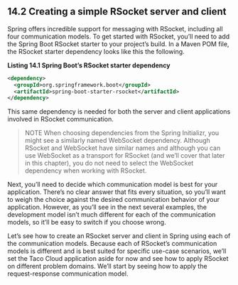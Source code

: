 ## 14.2 Creating a simple RSocket server and client

Spring offers incredible support for messaging with RSocket, including all four communication models. To get started with RSocket, you’ll need to add the Spring Boot RSocket starter to your project’s build. In a Maven POM file, the RSocket starter dependency looks like this the following.

**Listing 14.1 Spring Boot’s RSocket starter dependency**
```xml
<dependency>
  <groupId>org.springframework.boot</groupId>
  <artifactId>spring-boot-starter-rsocket</artifactId>
</dependency>
```

This same dependency is needed for both the server and client applications involved in RSocket communication.

>NOTE When choosing dependencies from the Spring Initializr, you might see a similarly named WebSocket dependency. Although RSocket and WebSocket have similar names and although you can use WebSocket as a transport for RSocket (and we’ll cover that later in this chapter), you do not need to select the WebSocket dependency when working with RSocket.

Next, you’ll need to decide which communication model is best for your application. There’s no clear answer that fits every situation, so you’ll want to weigh the choice against the desired communication behavior of your application. However, as you’ll see in the next several examples, the development model isn’t much different for each of the communication models, so it’ll be easy to switch if you choose wrong.

Let’s see how to create an RSocket server and client in Spring using each of the communication models. Because each of RSocket’s communication models is different and is best suited for specific use-case scenarios, we’ll set the Taco Cloud application aside for now and see how to apply RSocket on different problem domains. We’ll start by seeing how to apply the request-response communication model.